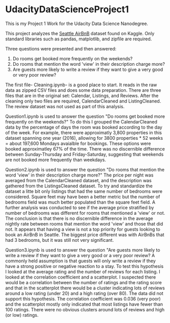# UdacityDataScienceProject1
This is my Project 1 Work for the Udacity Data Science Nanodegree.

This project analyzes the [Seattle AirBnB](https://www.kaggle.com/datasets/airbnb/seattle) dataset found on Kaggle.
Only standard libraries such as pandas, matplotlib, and zipfile are required.

Three questions were presented and then answered:
1. Do rooms get booked more frequently on the weekends?
2. Do rooms that mention the word 'view' in their description charge more?
3. Are guests more likely to write a review if they want to give a very good or very poor review?

The first file- Cleaning.ipynb- is a good place to start. It reads in the raw data as zipped CSV files and does some data preparation. There are three files that are in the original set: Calendar, Listings, and Reviews. After the cleaning only two files are required, CalendarCleaned and ListingCleaned. The review dataset was not used as part of this analysis.

Question1.ipynb is used to answer the question "Do rooms get booked more frequently on the weekends?" To do this I grouped the CalendarCleaned data by the percentage of days the room was booked according to the day of the week. For example, there were approximatly 3,800 properties in this dataset spanning one year (2016), allowing for 3800 properties * 52 weeks = about 197,600 Mondays avaialble for bookings. These options were booked approximatley 67% of the time.
There was no discernible difference between Sunday-Thursday and Friday-Saturday, suggesting that weekends are not booked more frequently than weekdays.

Question2.ipynb is used to answer the question "Do rooms that mention the word 'view' in their description charge more?" The price per night was averaged from the CalendarCleaned dataset, and the description was gathered from the ListingsCleaned dataset. To try and standardize the dataset a litte bit only listings that had the same number of bedrooms were considered. Square feet may have been a better metric but the number of bedrooms field was much better populated than the square feet field. A further analysis was conducted to see if the average price stratified by number of bedrooms was different for rooms that mentioned a 'view' or not. The conclusion is that there is no discernible difference in the average nightly rate between rooms that mention the word 'view' and those that did not. It appears that having a view is not a top priority for guests looking to book an AirBnB in Seattle. The biggest price different was with AirBnBs that had 3 bedrooms, but it was still not very significant.

Question3.ipynb is used to answer the question "Are guests more likely to write a review if they want to give a very good or a very poor review? A commonly held assumption is that guests will only write a review if they have a strong positive or negative reaction to a stay. To test this hypothesis I looked at the average rating and the number of reviews for each listing. I looked at the correlation coefficient and a scatterplot. I suspected there would be a correlation between the number of ratings and the rating score and that in the scatterplot there would be a cluster indicating lots of reviews around a low rating (under 20) and a high rating (over 80). The data did not support this hypothesis. The correlation coefficient was 0.036 (very poor) and the scatterplot mostly only indicated that most listings have fewer than 100 ratings. There were no obvious clusters around lots of reviews and high (or low) ratings.

